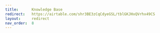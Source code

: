```yaml
---
title:      Knowledge Base
redirect:   https://airtable.com/shr3BE3zCqCdyeGSL/tblGKJHxQVrhx49CS
layout:     redirect
nav_order:  8
---
```

